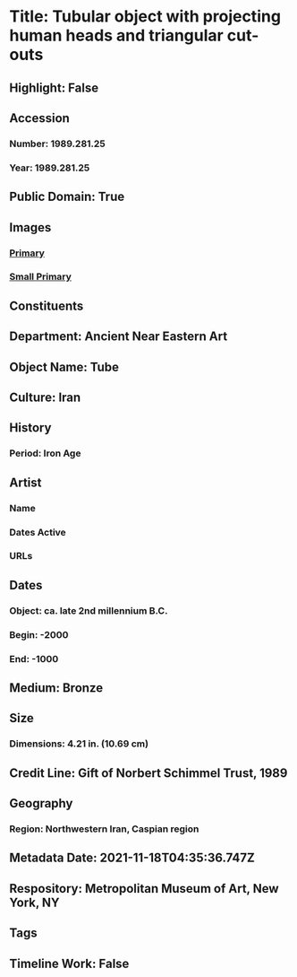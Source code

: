 # Title: Tubular object with projecting human heads and triangular cut-outs
## Highlight: False
## Accession
### Number: 1989.281.25
### Year: 1989.281.25
## Public Domain: True
## Images
### [Primary](https://images.metmuseum.org/CRDImages/an/original/sd1989_281_25.jpg)
### [Small Primary](https://images.metmuseum.org/CRDImages/an/web-large/sd1989_281_25.jpg)
## Constituents
## Department: Ancient Near Eastern Art
## Object Name: Tube
## Culture: Iran
## History
### Period: Iron Age
## Artist
### Name
### Dates Active
### URLs
## Dates
### Object: ca. late 2nd millennium B.C.
### Begin: -2000
### End: -1000
## Medium: Bronze
## Size
### Dimensions: 4.21 in. (10.69 cm)
## Credit Line: Gift of Norbert Schimmel Trust, 1989
## Geography
### Region: Northwestern Iran, Caspian region
## Metadata Date: 2021-11-18T04:35:36.747Z
## Respository: Metropolitan Museum of Art, New York, NY
## Tags
## Timeline Work: False